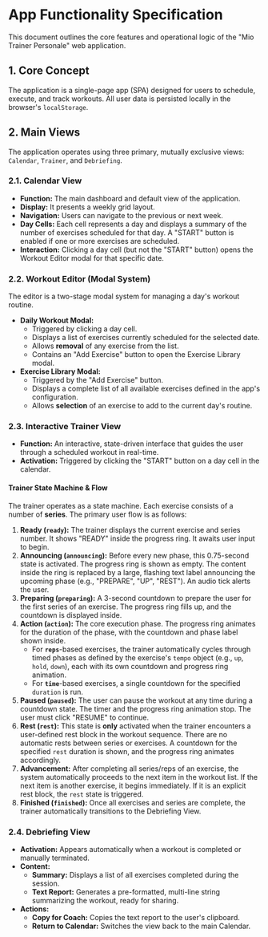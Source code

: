 # App Functionality Specification

This document outlines the core features and operational logic of the "Mio Trainer Personale" web application.

## 1. Core Concept

The application is a single-page app (SPA) designed for users to schedule, execute, and track workouts. All user data is persisted locally in the browser's `localStorage`.

## 2. Main Views

The application operates using three primary, mutually exclusive views: `Calendar`, `Trainer`, and `Debriefing`.

### 2.1. Calendar View
- **Function:** The main dashboard and default view of the application.
- **Display:** It presents a weekly grid layout.
- **Navigation:** Users can navigate to the previous or next week.
- **Day Cells:** Each cell represents a day and displays a summary of the number of exercises scheduled for that day. A "START" button is enabled if one or more exercises are scheduled.
- **Interaction:** Clicking a day cell (but not the "START" button) opens the Workout Editor modal for that specific date.

### 2.2. Workout Editor (Modal System)
The editor is a two-stage modal system for managing a day's workout routine.
- **Daily Workout Modal:**
    - Triggered by clicking a day cell.
    - Displays a list of exercises currently scheduled for the selected date.
    - Allows **removal** of any exercise from the list.
    - Contains an "Add Exercise" button to open the Exercise Library modal.
- **Exercise Library Modal:**
    - Triggered by the "Add Exercise" button.
    - Displays a complete list of all available exercises defined in the app's configuration.
    - Allows **selection** of an exercise to add to the current day's routine.

### 2.3. Interactive Trainer View
- **Function:** An interactive, state-driven interface that guides the user through a scheduled workout in real-time.
- **Activation:** Triggered by clicking the "START" button on a day cell in the calendar.

#### Trainer State Machine & Flow
The trainer operates as a state machine. Each exercise consists of a number of **series**. The primary user flow is as follows:

1.  **Ready (`ready`):** The trainer displays the current exercise and series number. It shows "READY" inside the progress ring. It awaits user input to begin.
2.  **Announcing (`announcing`):** Before every new phase, this 0.75-second state is activated. The progress ring is shown as empty. The content inside the ring is replaced by a large, flashing text label announcing the upcoming phase (e.g., "PREPARE", "UP", "REST"). An audio tick alerts the user.
3.  **Preparing (`preparing`):** A 3-second countdown to prepare the user for the first series of an exercise. The progress ring fills up, and the countdown is displayed inside.
4.  **Action (`action`):** The core execution phase. The progress ring animates for the duration of the phase, with the countdown and phase label shown inside.
    - For **`reps`**-based exercises, the trainer automatically cycles through timed phases as defined by the exercise's `tempo` object (e.g., `up`, `hold`, `down`), each with its own countdown and progress ring animation.
    - For **`time`**-based exercises, a single countdown for the specified `duration` is run.
5.  **Paused (`paused`):** The user can pause the workout at any time during a countdown state. The timer and the progress ring animation stop. The user must click "RESUME" to continue.
6.  **Rest (`rest`):** This state is **only** activated when the trainer encounters a user-defined rest block in the workout sequence. There are no automatic rests between series or exercises. A countdown for the specified `rest` duration is shown, and the progress ring animates accordingly.
7.  **Advancement:** After completing all series/reps of an exercise, the system automatically proceeds to the next item in the workout list. If the next item is another exercise, it begins immediately. If it is an explicit rest block, the `rest` state is triggered.
8.  **Finished (`finished`):** Once all exercises and series are complete, the trainer automatically transitions to the Debriefing View.

### 2.4. Debriefing View
- **Activation:** Appears automatically when a workout is completed or manually terminated.
- **Content:**
    - **Summary:** Displays a list of all exercises completed during the session.
    - **Text Report:** Generates a pre-formatted, multi-line string summarizing the workout, ready for sharing.
- **Actions:**
    - **Copy for Coach:** Copies the text report to the user's clipboard.
    - **Return to Calendar:** Switches the view back to the main Calendar.
